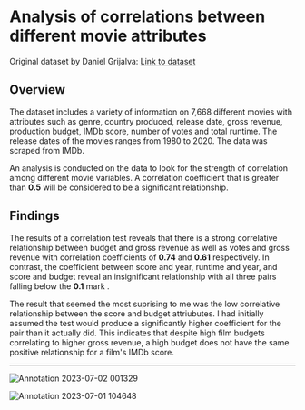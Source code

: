 # Analysis of correlations between different movie attributes
Original dataset by Daniel Grijalva: [Link to dataset](https://www.kaggle.com/datasets/danielgrijalvas/movies)
## Overview

The dataset includes a variety of information on 7,668 different movies with attributes such as genre, country produced, release date, gross revenue, production budget, IMDb score, number of votes and total runtime. The release dates of the movies ranges from 1980 to 2020. The data was scraped from IMDb.

An analysis is conducted on the data to look for the strength of correlation among different movie variables. A correlation coefficient that is greater than **0.5** will be
considered to be a significant relationship. 

## Findings

The results of a correlation test reveals that there is a strong correlative relationship between budget and gross revenue as well as votes and gross revenue with 
correlation coefficients of **0.74** and **0.61** respectively. In contrast, the coefficient between score and year, runtime and year, and score and budget reveal an insignificant relationship with all three pairs falling below the **0.1** mark . 



The result that seemed the most suprising to me was the low correlative relationship between the score and budget attriubutes. I had initially assumed the test would produce a significantly higher coefficient for the pair than it actually did. This indicates that despite high film budgets correlating to higher gross revenue, a high budget does not have the same positive relationship for a film's IMDb score.
___________________________________________________
![Annotation 2023-07-02 001329](https://github.com/dylanhjiang/MovieFactorsCorrelation/assets/137730071/112cabd3-ba8e-460a-9d31-79e6412710ba)

![Annotation 2023-07-01 104648](https://github.com/dylanhjiang/MovieFactorsCorrelation/assets/137730071/55590c35-581e-41ab-96b6-5c972c374637)

